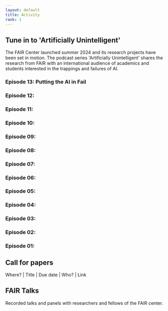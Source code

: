 ```yaml
---
layout: default
title: Activity
rank: 1
---
```

## Tune in to 'Artificially Unintelligent'
The FAIR Center launched summer 2024 and its research projects have been set in motion. The podcast series 'Artificially Unintelligent' shares the research from FAIR with an international audience of academics and students interested in the trappings and failures of AI.

### Episode 13: Putting the AI in Fail

### Episode 12:

### Episode 11:

### Episode 10:

### Episode 09:

### Episode 08:

### Episode 07:

### Episode 06:

### Episode 05:

### Episode 04:

### Episode 03:

### Episode 02:

### Episode 01:

## Call for papers
Where? | Title | Due date | Who? | Link

## FAIR Talks
Recorded talks and panels with researchers and fellows of the FAIR center.
